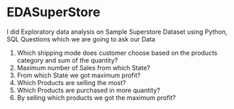 # EDASuperStore
I did Exploratory data analysis on Sample Superstore Dataset using Python, SQL
Questions which we are going to ask our Data
1. Which shipping mode does customer choose based on the products category and sum of the quantity?
2. Maximum number of Sales from which State?
3. From which State we got maximum profit?
4. Which Products are selling the most?
5. Which Products are purchased in more quantity?
6. By selling which products we got the maximum profit?
